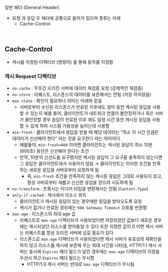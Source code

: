 일반 헤더 (General Header) 

- 요청 과 응답 두 헤더에 공통으로 들어가 있으며 종류는 아래
    - Cache-Control

</br>

## Cache-Control

- 캐시를 지정된 디렉티브 (명령어) 를 통해 동작를 지정함

### 캐시 Request 디렉티브

- `no-cache` : 무조건 오리진 서버에 데이터 재검증 요청 (강제적인 재검증)
- `no-store` : 리퀘스트, 리스폰스의 데이터를 보존해서는 안됨 (저장 하지않음)
- `max-state` : 확인이 필요하나 의미는 아래와 같음
    - 서버로부터 수신된 리스폰스가 만료된 이후에도 얼마 동안 캐시된 응답을 사용할 수 있는지 
    예를 들어, 클라이언트가 네트워크 연결이 불안정하거나 혹은 서버가 불안정할 경우 응답이 만료된 이후
    에도 일정 시간 동안 캐시된 응답을 사용할 수 있게 하여 시스템 가용성을 높이는데 사용함
- `min-fresh` : 클라이언트에서 응답을 받을 때 해당 데이터는 “최소 이 시간 만큼은 데이터가 신선해야 한다” 라는 것을 요구한다 라는 의미이다
    - 예를들어, `min-fresh=600` 이라면 클라이언트는 캐시된 응답이 최소 10분 (600초) 동안은 신선해야 한다는 조건
    - 만약, 10분의 신선도를 요구했지만 캐시된 응답이 그 요구를 충족하지 않는다면 그 응답은 클라이언트에서 사용하지 않음 → 클라이언트는 이러한 조건을 만족하는 새로운 응답을 서버로부터 요청하게 됨
        - 즉, `min-fresh` 조건을 만족하지 않는 캐시된 응답은 그대로 사용되지 않고, 항상 서버로부터 새롭고 신선한 응답을 얻으려 시도하게 됨
- `no-transform` : 프록시는 미디어 타입을 변환해서는 안됨 (`Content-Type`)
- `only-if-cached` : 캐시에서 리소스 취득
    - 클라이언트가 캐시된 응답이 있는 경우에만 응답을 받아오도록 요청
    - 캐시가 없거나 만료된 경우에는 `504 Gateway Timeout` 오류를 반환함
- `max-age` : 리스폰스의 최대 age 값
    - 리퀘스트로 `max-age` 디렉티브가 사용되었다면 저장되었던 값보다 새로운 경우에는 캐시되었던 리소스를 받아들일 수 있다 또한 지정한 값이 0 이면 캐시 서버는 리퀘스트를 항상 오리진 서버에 넘길 필요가 있다
    - 리스폰스로 `max-age` 디렉티브가 사용되었다면 캐시 서버가 유효성의 재확인을 하지 않고 리소스를 캐시에 보존해 주는 최대 시간을 나타냄, HTTP/1.1 캐시 서버는 동시에 `Expires` 헤더 필드가 달린 경우에는 `max-age` 디렉티브의 지정을 우선시 하고 `Expires` 헤더 필드는 무시함
        - HTTP/1.0 캐시 서버는 반대로 `max-age` 디렉티브가 무시됨